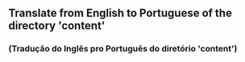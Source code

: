 ## Translate from English to Portuguese of the directory 'content' 

### (Tradução do Inglês pro Português do diretório 'content')

